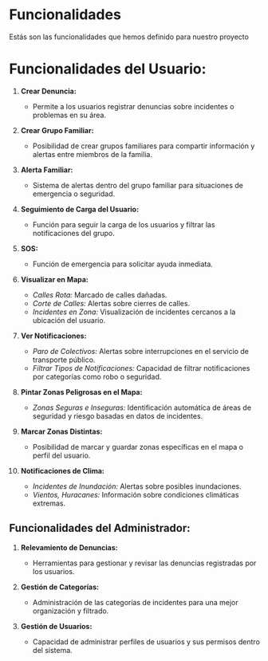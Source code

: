# Funcionalidades

Estás son las funcionalidades que hemos definido para nuestro proyecto

# Funcionalidades del Usuario:

1. **Crear Denuncia:**
   - Permite a los usuarios registrar denuncias sobre incidentes o problemas en su área.

2. **Crear Grupo Familiar:**
   - Posibilidad de crear grupos familiares para compartir información y alertas entre miembros de la familia.

3. **Alerta Familiar:**
   - Sistema de alertas dentro del grupo familiar para situaciones de emergencia o seguridad.

4. **Seguimiento de Carga del Usuario:**
   - Función para seguir la carga de los usuarios y filtrar las notificaciones del grupo.

5. **SOS:**
   - Función de emergencia para solicitar ayuda inmediata.

6. **Visualizar en Mapa:**
   - *Calles Rota:* Marcado de calles dañadas.
   - *Corte de Calles:* Alertas sobre cierres de calles.
   - *Incidentes en Zona:* Visualización de incidentes cercanos a la ubicación del usuario.

7. **Ver Notificaciones:**
   - *Paro de Colectivos:* Alertas sobre interrupciones en el servicio de transporte público.
   - *Filtrar Tipos de Notificaciones:* Capacidad de filtrar notificaciones por categorías como robo o seguridad.

8. **Pintar Zonas Peligrosas en el Mapa:**
   - *Zonas Seguras e Inseguras:* Identificación automática de áreas de seguridad y riesgo basadas en datos de incidentes.

9. **Marcar Zonas Distintas:**
   - Posibilidad de marcar y guardar zonas específicas en el mapa o perfil del usuario.

10. **Notificaciones de Clima:**
    - *Incidentes de Inundación:* Alertas sobre posibles inundaciones.
    - *Vientos, Huracanes:* Información sobre condiciones climáticas extremas.

## Funcionalidades del Administrador:

1. **Relevamiento de Denuncias:**
   - Herramientas para gestionar y revisar las denuncias registradas por los usuarios.

2. **Gestión de Categorías:**
   - Administración de las categorías de incidentes para una mejor organización y filtrado.

3. **Gestión de Usuarios:**
   - Capacidad de administrar perfiles de usuarios y sus permisos dentro del sistema.
